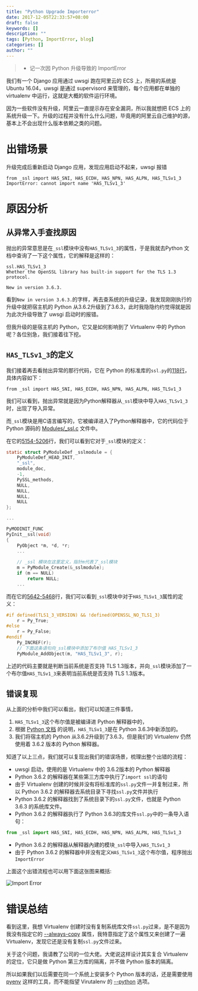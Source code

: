 ```yaml
---
title: "Python Upgrade Importerror"
date: 2017-12-05T22:33:57+08:00
draft: false
keywords: []
description: ""
tags: [Python, ImportError, blog]
categories: []
author: ""
---
```


> + 记一次因 Python 升级导致的 ImportError

<!--more-->


我们有一个 Django 应用通过 uwsgi 跑在阿里云的 ECS 上，所用的系统是 Ubuntu 16.04，uwsgi 是通过 supervisord 来管理的，每个应用都在单独的 virtualenv 中运行，这就是大概的软件运行环境。

因为一些软件没有升级，阿里云一直提示存在安全漏洞，所以我就想把 ECS 上的系统升级一下。升级的过程并没有什么什么问题，毕竟用的阿里云自己维护的源，基本上不会出现什么版本依赖之类的问题。

# 出错场景

升级完成后重新启动 Django 应用，发现应用启动不起来，uwsgi 报错

```
from _ssl import HAS_SNI, HAS_ECDH, HAS_NPN, HAS_ALPN, HAS_TLSv1_3
ImportError: cannot import name 'HAS_TLSv1_3'
```

# 原因分析

## 从异常入手查找原因

抛出的异常意思是在`_ssl`模块中没有`HAS_TLSv1_3`的属性，于是我就去Python 文档中查询了一下这个属性，它的解释是这样的：

```
ssl.HAS_TLSv1_3
Whether the OpenSSL library has built-in support for the TLS 1.3 protocol.

New in version 3.6.3.
```

看到`New in version 3.6.3.`的字样，再去查系统的升级记录，我发现刚刚执行的升级中就把宿主机的 Python 从3.6.2升级到了3.6.3，此时我隐隐约约觉得就是因为此次升级导致了 uwsgi 启动时的报错。

但我升级的是宿主机的 Python，它又是如何影响到了 Virtualenv 中的 Python 呢？各位别急，我们接着往下挖。

## `HAS_TLSv1_3`的定义

我们接着再去看抛出异常的那行代码，它在 Python 的标准库的`ssl.py`的[118行](https://github.com/python/cpython/blob/v3.6.3/Lib/ssl.py#L118)，具体内容如下：

```
from _ssl import HAS_SNI, HAS_ECDH, HAS_NPN, HAS_ALPN, HAS_TLSv1_3
```

我们可以看到，抛出异常就是因为Python解释器从`_ssl`模块中导入`HAS_TLSv1_3`时，出现了导入异常。

而`_ssl`模块是用C语言编写的，它被编译进入了Python解释器中，它的代码位于 Python 源码的 [Modules/_ssl.c](https://github.com/python/cpython/blob/v3.6.3/Lib/ssl.py) 文件中。

在它的[5154-5206](https://github.com/python/cpython/blob/v3.6.3/Modules/_ssl.c#L5154-L5206)行，我们可以看到它对于`_ssl`模块的定义：

```c
static struct PyModuleDef _sslmodule = {
    PyModuleDef_HEAD_INIT,
    "_ssl",
    module_doc,
    -1,
    PySSL_methods,
    NULL,
    NULL,
    NULL,
    NULL
};

...

PyMODINIT_FUNC
PyInit__ssl(void)
{
    PyObject *m, *d, *r;
    ...
  
    // _ssl 模块在这里定义，指针m代表了_ssl模块
    m = PyModule_Create(&_sslmodule);
    if (m == NULL)
        return NULL;
    ...
```

而在它的[5642-5468](https://github.com/python/cpython/blob/v3.6.3/Modules/_ssl.c#L5462-L5468)行，我们可以看到`_ssl`模块中对于`HAS_TLSv1_3`属性的定义：

```c
#if defined(TLS1_3_VERSION) && !defined(OPENSSL_NO_TLS1_3)
    r = Py_True;
#else
    r = Py_False;
#endif
    Py_INCREF(r);
    // 下面这条语句向_ssl模块中添加了布尔值 HAS_TLSv1_3
    PyModule_AddObject(m, "HAS_TLSv1_3", r);
```

上述的代码主要就是判断当前系统是否支持 TLS 1.3版本，并向`_ssl`模块添加了一个布尔值`HAS_TLSv1_3`来表明当前系统是否支持 TLS 1.3版本。

## 错误复现

从上面的分析中我们可以看出，我们可以知道三件事情，

1. `HAS_TLSv1_3`这个布尔值是被编译进 Python 解释器中的，
2. 根据 [Python 文档](https://docs.python.org/3/library/ssl.html#ssl.HAS_TLSv1_3) 的说明，`HAS_TLSv1_3`是在 Python 3.6.3中新添加的。
3. 我们将宿主机的 Python 从3.6.2升级到了3.6.3，但是我们的 Virtualenv 仍然使用着 3.6.2 版本的 Python 解释器。

知道了以上三点，我们就可以复现出我们的错误场景，梳理出整个出错的流程：

+ uwsgi 启动，使用的是 Virtualenv 中的 3.6.2版本的 Python 解释器
+ Python 3.6.2 的解释器在某些第三方库中执行了`import ssl`的语句
+ 由于 Virtualenv 创建的时候并没有将标准库的`ssl.py`文件一并复制过来，所以 Python 3.6.2 的解释器去系统目录下寻找`ssl.py`文件并执行
+ Python 3.6.2 的解释器找到了系统目录下的`ssl.py`文件，也就是 Python 3.6.3 的系统库文件。
+ Python 3.6.2 的解释器执行了 Python 3.6.3的库文件`ssl.py`中的一条导入语句：
```py
from _ssl import HAS_SNI, HAS_ECDH, HAS_NPN, HAS_ALPN, HAS_TLSv1_3
```
+ Python 3.6.2 的解释器从解释器內建的模块`_ssl`中导入`HAS_TLSv1_3`
+ 由于 Python 3.6.2 的解释器中并没有定义`HAS_TLSv1_3`这个布尔值，程序抛出`ImportError`

上面这个出错流程也可以用下面这张图来概括:

![Import Error](https://passage-1253400711.cos-website.ap-beijing.myqcloud.com/2019-02-18-2017-10-14-080329.jpg)

# 错误总结

看到这里，我想 Virtualenv 创建时没有复制系统库文件`ssl.py`过来，是不是因为我没有指定它的 [--always-copy](https://virtualenv.pypa.io/en/stable/reference/#cmdoption-always-copy) 属性，我特意指定了这个属性又来创建了一遍 Virtualenv，发现它还是没有复制`ssl.py`文件过来。

关于这个问题，我请教了公司的一位大佬。大佬说这样设计其实复合 Virtualenv 的定位，它只是做 Python 第三方库的隔离，并不做 Python 版本的隔离。

所以如果我们以后需要在同一个系统上安装多个 Python 版本的话，还是需要使用 [pyenv](https://github.com/pyenv/pyenv) 这样的工具，而不能指望 Virutalenv 的 [--python](https://virtualenv.pypa.io/en/stable/reference/#cmdoption-p) 选项。
